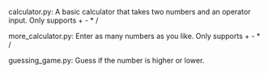 calculator.py:
A basic calculator that takes two numbers and an operator input.
Only supports + - * /

more_calculator.py:
Enter as many numbers as you like.
Only supports + - * /

guessing_game.py:
Guess if the number is higher or lower.
